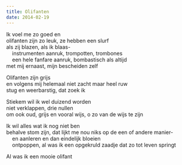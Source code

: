 ```yaml
---
title: Olifanten
date: 2014-02-19
---
```


Ik voel me zo goed en<br>
olifanten zijn zo leuk, ze hebben een slurf<br>
als zij blazen, als ik blaas-<br>
&nbsp;&nbsp;&nbsp;&nbsp;instrumenten aanruk, trompotten, trombones<br>
&nbsp;&nbsp;&nbsp;&nbsp;een hele fanfare aanruk, bombastisch als altijd<br>
met mij ernaast, mijn bescheiden zelf

Olifanten zijn grijs<br>
en volgens mij helemaal niet zacht maar heel ruw<br>
stug en weerbarstig, dat zoek ik

Stiekem wil ik wel duizend worden<br>
niet verklappen, drie nullen<br>
om ook oud, grijs en vooral wijs, o zo van de wijs te zijn

Ik wil alles wat ik nog niet ben<br>
behalve stom zijn, dat lijkt me nou niks op de een of andere manier-<br>
&nbsp;&nbsp;&nbsp;&nbsp;en aanleren en dan eindelijk bloeien<br>
&nbsp;&nbsp;&nbsp;&nbsp;ontpoppen, al was ik een opgekruld zaadje dat zo tot leven springt

Al was ik een mooie olifant
